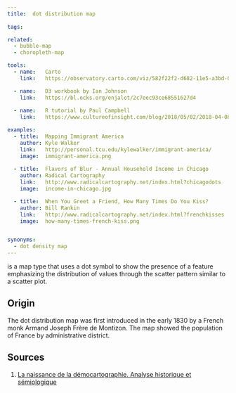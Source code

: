 ```yaml
---
title:  dot distribution map
  
tags:

related:
  - bubble-map
  - choropleth-map

tools:
  - name:   Carto
    link:   https://observatory.carto.com/viz/582f22f2-d682-11e5-a3bd-0ecfd53eb7d3/public_map

  - name:   D3 workbook by Ian Johnson
    link:   https://bl.ocks.org/enjalot/2c7eec93ce68551627d4
    
  - name:   R tutorial by Paul Campbell
    link:   https://www.cultureofinsight.com/blog/2018/05/02/2018-04-08-multivariate-dot-density-maps-in-r-with-sf-ggplot2

examples:
  - title:  Mapping Immigrant America
    author: Kyle Walker
    link:   http://personal.tcu.edu/kylewalker/immigrant-america/
    image:  immigrant-america.png
  
  - title:  Flavors of Blur - Annual Household Income in Chicago
    author: Radical Cartography
    link:   http://www.radicalcartography.net/index.html?chicagodots
    image:  income-in-chicago.jpg

  - title:  When You Greet a Friend, How Many Times Do You Kiss?
    author: Bill Rankin
    link:   http://www.radicalcartography.net/index.html?frenchkisses
    image:  how-many-times-french-kiss.png


synonyms:
  - dot density map
---
```

is a map type that uses a dot symbol to show the presence of a feature emphasizing the distribution of values through the scatter pattern similar to a scatter plot.

<!--more-->

## Origin

The dot distribution map was first introduced in the early 1830 by a French monk Armand Joseph Frère de Montizon. The map showed the population of France by administrative district.

## Sources 

1. [La naissance de la démocartographie. Analyse historique et sémiologique](http://www.persee.fr/doc/espos_0755-7809_1984_num_2_2_956)
